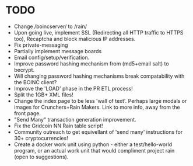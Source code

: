 # TODO

* Change /boincserver/ to /rain/
* Upon going live, implement SSL (Redirecting all HTTP traffic to HTTPS too), Recaptcha and block malicious IP addresses.
* Fix private-messaging
* Partially implement message boards
* Email config/setup/verification.
* Improve password hashing mechanism from (md5+email salt) to becrypt.
 * Will changing password hashing mechanisms break compatability with the BOINC client?
* Improve the 'LOAD' phase in the PR ETL process!
 * Split the 1GB+ XML files!
* Change the index page to be less 'wall of text'. Perhaps large modals or images for Crunchers+Rain Makers. Link to more info, away from the front page.
* "Send Many" transaction generation improvement.
* Fix the Gridcoin NN Rain table script!
* Community outreach to get equivellant of 'send many' instructions for 30+ cryptocurrencies!
* Create a docker work unit using python - either a test/hello-world program, or an actual work unit that would compliment project rain (open to suggestions).